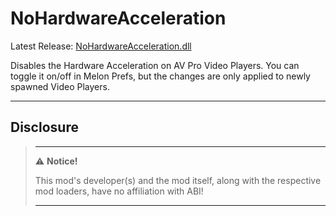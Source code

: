 # NoHardwareAcceleration

Latest Release: [NoHardwareAcceleration.dll](https://github.com/kafeijao/Kafe_CVR_Mods/releases/latest/download/NoHardwareAcceleration.dll)

Disables the Hardware Acceleration on AV Pro Video Players.
You can toggle it on/off in Melon Prefs, but the changes are only applied to newly spawned Video Players.

---

## Disclosure

> ---
> ⚠️ **Notice!**
>
> This mod's developer(s) and the mod itself, along with the respective mod loaders, have no affiliation with ABI!
>
> ---

